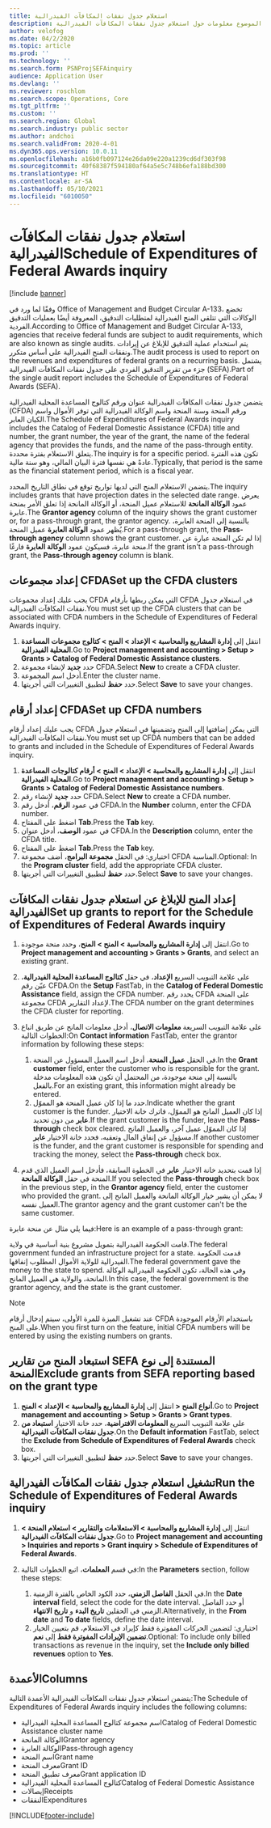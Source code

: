 ```yaml
---
title: استعلام جدول نفقات المكافآت الفيدرالية
description: يقدم هذا الموضوع معلومات حول استعلام جدول نفقات المكافآت الفيدرالية.
author: velofog
ms.date: 04/2/2020
ms.topic: article
ms.prod: ''
ms.technology: ''
ms.search.form: PSNProjSEFAinquiry
audience: Application User
ms.devlang: ''
ms.reviewer: roschlom
ms.search.scope: Operations, Core
ms.tgt_pltfrm: ''
ms.custom: ''
ms.search.region: Global
ms.search.industry: public sector
ms.author: andchoi
ms.search.validFrom: 2020-4-01
ms.dyn365.ops.version: 10.0.11
ms.openlocfilehash: a16b0fb097124e26da09e220a1239cd6df303f98
ms.sourcegitcommit: 40f68387f594180af64a5e5c748b6efa188bd300
ms.translationtype: HT
ms.contentlocale: ar-SA
ms.lasthandoff: 05/10/2021
ms.locfileid: "6010050"
---
```

# <a name="schedule-of-expenditures-of-federal-awards-inquiry"></a><span data-ttu-id="fcf95-103">استعلام جدول نفقات المكافآت الفيدرالية</span><span class="sxs-lookup"><span data-stu-id="fcf95-103">Schedule of Expenditures of Federal Awards inquiry</span></span>

[!include [banner](../includes/banner.md)]

<span data-ttu-id="fcf95-104">وفقًا لما ورد في Office of Management and Budget Circular A-133، تخضع الوكالات التي تتلقى المنح الفيدرالية لمتطلبات التدقيق، المعروفة أيضًا بعمليات التدقيق الفردية.</span><span class="sxs-lookup"><span data-stu-id="fcf95-104">According to Office of Management and Budget Circular A-133, agencies that receive federal funds are subject to audit requirements, which are also known as single audits.</span></span> <span data-ttu-id="fcf95-105">يتم استخدام عملية التدقيق للإبلاغ عن إيرادات ونفقات المنح الفيدرالية على أساس متكرر.</span><span class="sxs-lookup"><span data-stu-id="fcf95-105">The audit process is used to report on the revenues and expenditures of federal grants on a recurring basis.</span></span> <span data-ttu-id="fcf95-106">يشتمل جزء من تقرير التدقيق الفردي على جدول نفقات المكافآت الفيدرالية (SEFA).</span><span class="sxs-lookup"><span data-stu-id="fcf95-106">Part of the single audit report includes the Schedule of Expenditures of Federal Awards (SEFA).</span></span>

<span data-ttu-id="fcf95-107">يتضمن جدول نفقات المكافآت الفيدرالية عنوان ورقم كتالوج المساعدة المحلية الفيدرالية (CFDA) ورقم المنحة وسنة المنحة واسم الوكالة الفيدرالية التي توفر الأموال واسم الكيان العابر.</span><span class="sxs-lookup"><span data-stu-id="fcf95-107">The Schedule of Expenditures of Federal Awards inquiry includes the Catalog of Federal Domestic Assistance (CFDA) title and number, the grant number, the year of the grant, the name of the federal agency that provides the funds, and the name of the pass-through entity.</span></span> <span data-ttu-id="fcf95-108">يتعلق الاستعلام بفترة محددة.</span><span class="sxs-lookup"><span data-stu-id="fcf95-108">The inquiry is for a specific period.</span></span> <span data-ttu-id="fcf95-109">تكون هذه الفترة عادةً هي نفسها فترة البيان المالي، وهو سنة مالية.</span><span class="sxs-lookup"><span data-stu-id="fcf95-109">Typically, that period is the same as the financial statement period, which is a fiscal year.</span></span>

<span data-ttu-id="fcf95-110">يتضمن الاستعلام المنح التي لديها تواريخ توقع في نطاق التاريخ المحدد.</span><span class="sxs-lookup"><span data-stu-id="fcf95-110">The inquiry includes grants that have projection dates in the selected date range.</span></span> <span data-ttu-id="fcf95-111">يعرض عمود **الوكالة المانحة** للاستعلام عميل المنحة، أو الوكالة المانحة إذا تعلق الأمر بمنحة عابرة.</span><span class="sxs-lookup"><span data-stu-id="fcf95-111">The **Grantor agency** column of the inquiry shows the grant customer or, for a pass-through grant, the grantor agency.</span></span> <span data-ttu-id="fcf95-112">بالنسبة إلى المنحة العابرة، يُظهر عمود **الوكالة العابرة** عميل المنحة.</span><span class="sxs-lookup"><span data-stu-id="fcf95-112">For a pass-through grant, the **Pass-through agency** column shows the grant customer.</span></span> <span data-ttu-id="fcf95-113">إذا لم تكن المنحة عبارة عن منحة عابرة، فسيكون عمود **الوكالة العابرة** فارغًا.</span><span class="sxs-lookup"><span data-stu-id="fcf95-113">If the grant isn't a pass-through grant, the **Pass-through agency** column is blank.</span></span>

## <a name="set-up-the-cfda-clusters"></a><span data-ttu-id="fcf95-114">إعداد مجموعات CFDA</span><span class="sxs-lookup"><span data-stu-id="fcf95-114">Set up the CFDA clusters</span></span>

<span data-ttu-id="fcf95-115">يجب عليك إعداد مجموعات CFDA التي يمكن ربطها بأرقام CFDA في استعلام جدول نفقات المكافآت الفيدرالية.</span><span class="sxs-lookup"><span data-stu-id="fcf95-115">You must set up the CFDA clusters that can be associated with CFDA numbers in the Schedule of Expenditures of Federal Awards inquiry.</span></span>

1. <span data-ttu-id="fcf95-116">انتقل إلى **إدارة المشاريع والمحاسبة \> الإعداد \> المنح \> كتالوج مجموعات المساعدة المحلية الفيدرالية**.</span><span class="sxs-lookup"><span data-stu-id="fcf95-116">Go to **Project management and accounting \> Setup \> Grants \> Catalog of Federal Domestic Assistance clusters**.</span></span>
2. <span data-ttu-id="fcf95-117">حدد **جديد** لإنشاء مجموعة CFDA.</span><span class="sxs-lookup"><span data-stu-id="fcf95-117">Select **New** to create a CFDA cluster.</span></span>
3. <span data-ttu-id="fcf95-118">أدخل اسم المجموعة.</span><span class="sxs-lookup"><span data-stu-id="fcf95-118">Enter the cluster name.</span></span>
4. <span data-ttu-id="fcf95-119">حدد **حفظ** لتطبيق التغييرات التي أجريتها.</span><span class="sxs-lookup"><span data-stu-id="fcf95-119">Select **Save** to save your changes.</span></span>

## <a name="set-up-cfda-numbers"></a><span data-ttu-id="fcf95-120">إعداد أرقام CFDA</span><span class="sxs-lookup"><span data-stu-id="fcf95-120">Set up CFDA numbers</span></span>

<span data-ttu-id="fcf95-121">يجب عليك إعداد أرقام CFDA التي يمكن إضافتها إلى المنح وتضمينها في استعلام جدول نفقات المكافآت الفيدرالية.</span><span class="sxs-lookup"><span data-stu-id="fcf95-121">You must set up CFDA numbers that can be added to grants and included in the Schedule of Expenditures of Federal Awards inquiry.</span></span>

1. <span data-ttu-id="fcf95-122">انتقل إلى **إدارة المشاريع والمحاسبة \> الإعداد \> المنح \> أرقام كتالوجات المساعدة المحلية الفيدرالية**.</span><span class="sxs-lookup"><span data-stu-id="fcf95-122">Go to **Project management and accounting \> Setup \> Grants \> Catalog of Federal Domestic Assistance numbers**.</span></span>
2. <span data-ttu-id="fcf95-123">حدد **جديد** لإنشاء رقم CFDA.</span><span class="sxs-lookup"><span data-stu-id="fcf95-123">Select **New** to create a CFDA number.</span></span>
3. <span data-ttu-id="fcf95-124">في عمود **الرقم**، أدخل رقم CFDA.</span><span class="sxs-lookup"><span data-stu-id="fcf95-124">In the **Number** column, enter the CFDA number.</span></span>
4. <span data-ttu-id="fcf95-125">اضغط على المفتاح **Tab**.</span><span class="sxs-lookup"><span data-stu-id="fcf95-125">Press the **Tab** key.</span></span>
5. <span data-ttu-id="fcf95-126">في عمود **الوصف**، أدخل عنوان CFDA.</span><span class="sxs-lookup"><span data-stu-id="fcf95-126">In the **Description** column, enter the CFDA title.</span></span>
6. <span data-ttu-id="fcf95-127">اضغط على المفتاح **Tab**.</span><span class="sxs-lookup"><span data-stu-id="fcf95-127">Press the **Tab** key.</span></span>
7. <span data-ttu-id="fcf95-128">اختياري: في الحقل **مجموعة البرامج**، أضف مجموعة CFDA المناسبة.</span><span class="sxs-lookup"><span data-stu-id="fcf95-128">Optional: In the **Program cluster** field, add the appropriate CFDA cluster.</span></span>
8. <span data-ttu-id="fcf95-129">حدد **حفظ** لتطبيق التغييرات التي أجريتها.</span><span class="sxs-lookup"><span data-stu-id="fcf95-129">Select **Save** to save your changes.</span></span>

## <a name="set-up-grants-to-report-for-the-schedule-of-expenditures-of-federal-awards-inquiry"></a><span data-ttu-id="fcf95-130">إعداد المنح للإبلاغ عن استعلام جدول نفقات المكافآت الفيدرالية‬</span><span class="sxs-lookup"><span data-stu-id="fcf95-130">Set up grants to report for the Schedule of Expenditures of Federal Awards inquiry</span></span>

1. <span data-ttu-id="fcf95-131">انتقل إلى **إدارة المشاريع والمحاسبة \> المنح \> المنح**، وحدد منحة موجودة.</span><span class="sxs-lookup"><span data-stu-id="fcf95-131">Go to **Project management and accounting \> Grants \> Grants**, and select an existing grant.</span></span>
2. <span data-ttu-id="fcf95-132">على علامة التبويب السريع **الإعداد**، في حقل **كتالوج المساعدة المحلية الفيدرالية**، عيّن رقم CFDA.</span><span class="sxs-lookup"><span data-stu-id="fcf95-132">On the **Setup** FastTab, in the **Catalog of Federal Domestic Assistance** field, assign the CFDA number.</span></span> <span data-ttu-id="fcf95-133">يحدد رقم CFDA على المنحة مجموعة CFDA لإعداد التقارير.</span><span class="sxs-lookup"><span data-stu-id="fcf95-133">The CFDA number on the grant determines the CFDA cluster for reporting.</span></span>
3. <span data-ttu-id="fcf95-134">على علامة التبويب السريعة **معلومات الاتصال**، أدخل معلومات المانح عن طريق اتباع الخطوات التالية:</span><span class="sxs-lookup"><span data-stu-id="fcf95-134">On **Contact information** FastTab, enter the grantor information by following these steps:</span></span>

    1. <span data-ttu-id="fcf95-135">في الحقل **عميل المنحة**، أدخل اسم العميل المسؤول عن المنحة.</span><span class="sxs-lookup"><span data-stu-id="fcf95-135">In the **Grant customer** field, enter the customer who is responsible for the grant.</span></span> <span data-ttu-id="fcf95-136">بالنسبة إلى منحة موجودة، من المحتمل أن تكون هذه المعلومات مدخلة بالفعل.</span><span class="sxs-lookup"><span data-stu-id="fcf95-136">For an existing grant, this information might already be entered.</span></span>
    2. <span data-ttu-id="fcf95-137">حدد ما إذا كان عميل المنحة هو المموّل.</span><span class="sxs-lookup"><span data-stu-id="fcf95-137">Indicate whether the grant customer is the funder.</span></span> <span data-ttu-id="fcf95-138">إذا كان العميل المانح هو المموّل، فاترك خانة الاختيار **عابر** من دون تحديد.</span><span class="sxs-lookup"><span data-stu-id="fcf95-138">If the grant customer is the funder, leave the **Pass-through** check box cleared.</span></span> <span data-ttu-id="fcf95-139">إذا كان المموّل عميل آخر، والعميل المانح مسؤول عن إنفاق المال وتعقبه، فحدد خانة الاختيار **عابر**.</span><span class="sxs-lookup"><span data-stu-id="fcf95-139">If another customer is the funder, and the grant customer is responsible for spending and tracking the money, select the **Pass-through** check box.</span></span>

4. <span data-ttu-id="fcf95-140">إذا قمت بتحديد خانة الاختيار **عابر** في الخطوة السابقة، فأدخل اسم العميل الذي قدم المنحة في حقل **الوكالة المانحة**.</span><span class="sxs-lookup"><span data-stu-id="fcf95-140">If you selected the **Pass-through** check box in the previous step, in the **Grantor agency** field, enter the customer who provided the grant.</span></span> <span data-ttu-id="fcf95-141">لا يمكن أن يشير خيار الوكالة المانحة والعميل المانح إلى العميل نفسه.</span><span class="sxs-lookup"><span data-stu-id="fcf95-141">The grantor agency and the grant customer can't be the same customer.</span></span>

<span data-ttu-id="fcf95-142">فيما يلي مثال عن منحة عابرة:</span><span class="sxs-lookup"><span data-stu-id="fcf95-142">Here is an example of a pass-through grant:</span></span>

<span data-ttu-id="fcf95-143">قامت الحكومة الفيدرالية بتمويل مشروع بنية أساسية في ولاية.</span><span class="sxs-lookup"><span data-stu-id="fcf95-143">The federal government funded an infrastructure project for a state.</span></span> <span data-ttu-id="fcf95-144">قدمت الحكومة الفيدرالية للولاية الأموال المطلوب إنفاقها.</span><span class="sxs-lookup"><span data-stu-id="fcf95-144">The federal government gave the money to the state to spend.</span></span> <span data-ttu-id="fcf95-145">وفي هذه الحالة، تكون الحكومة الفيدرالية الوكالة المانحة، والولاية هي العميل المانح.</span><span class="sxs-lookup"><span data-stu-id="fcf95-145">In this case, the federal government is the grantor agency, and the state is the grant customer.</span></span>

> [!NOTE] 
> <span data-ttu-id="fcf95-146">عند تشغيل الميزة للمرة الأولى، سيتم إدخال أرقام CFDA باستخدام الأرقام الموجودة على المنح.</span><span class="sxs-lookup"><span data-stu-id="fcf95-146">When you first turn on the feature, initial CFDA numbers will be entered by using the existing numbers on grants.</span></span>

## <a name="exclude-grants-from-sefa-reporting-based-on-the-grant-type"></a><span data-ttu-id="fcf95-147">استبعاد المنح من تقارير SEFA المستندة إلى نوع المنحة</span><span class="sxs-lookup"><span data-stu-id="fcf95-147">Exclude grants from SEFA reporting based on the grant type</span></span>

1. <span data-ttu-id="fcf95-148">انتقل إلى **إدارة المشاريع والمحاسبة \> الإعداد \> المنح‏‎ \> أنواع المنح‏‎**.</span><span class="sxs-lookup"><span data-stu-id="fcf95-148">Go to **Project management and accounting \> Setup \> Grants \> Grant types**.</span></span>
2. <span data-ttu-id="fcf95-149">على علامة التبويب السريع **المعلومات الافتراضية**، حدد خانة الاختيار **استبعاد من جدول نفقات المكافآت الفيدرالية**.</span><span class="sxs-lookup"><span data-stu-id="fcf95-149">On the **Default information** FastTab, select the **Exclude from Schedule of Expenditures of Federal Awards** check box.</span></span>
3. <span data-ttu-id="fcf95-150">حدد **حفظ** لتطبيق التغييرات التي أجريتها.</span><span class="sxs-lookup"><span data-stu-id="fcf95-150">Select **Save** to save your changes.</span></span>

## <a name="run-the-schedule-of-expenditures-of-federal-awards-inquiry"></a><span data-ttu-id="fcf95-151">تشغيل استعلام جدول نفقات المكافآت الفيدرالية</span><span class="sxs-lookup"><span data-stu-id="fcf95-151">Run the Schedule of Expenditures of Federal Awards inquiry</span></span>

1. <span data-ttu-id="fcf95-152">انتقل إلى **إدارة المشاريع والمحاسبة \> الاستعلامات والتقارير \> استعلام المنحة \> جدول نفقات المكافآت الفيدرالية‬**.</span><span class="sxs-lookup"><span data-stu-id="fcf95-152">Go to **Project management and accounting \> Inquiries and reports \> Grant inquiry \> Schedule of Expenditures of Federal Awards**.</span></span>
2. <span data-ttu-id="fcf95-153">في قسم **المعلمات**، اتبع الخطوات التالية:</span><span class="sxs-lookup"><span data-stu-id="fcf95-153">In the **Parameters** section, follow these steps:</span></span>

    1. <span data-ttu-id="fcf95-154">في الحقل **الفاصل الزمني**، حدد الكود الخاص بالفترة الزمنية.</span><span class="sxs-lookup"><span data-stu-id="fcf95-154">In the **Date interval** field, select the code for the date interval.</span></span> <span data-ttu-id="fcf95-155">أو حدد الفاصل الزمني في الحقلين **تاريخ البدء** و **تاريخ الانتهاء**.</span><span class="sxs-lookup"><span data-stu-id="fcf95-155">Alternatively, in the **From date** and **To date** fields, define the date interval.</span></span>
    2. <span data-ttu-id="fcf95-156">اختياري: لتضمين الحركات المفوترة فقط كإيراد في الاستعلام، قم بتعيين الخيار **تضمين الإيرادات المفوترة فقط** إلى **نعم**.</span><span class="sxs-lookup"><span data-stu-id="fcf95-156">Optional: To include only billed transactions as revenue in the inquiry, set the **Include only billed revenues** option to **Yes**.</span></span>

## <a name="columns"></a><span data-ttu-id="fcf95-157">الأعمدة</span><span class="sxs-lookup"><span data-stu-id="fcf95-157">Columns</span></span>

<span data-ttu-id="fcf95-158">يتضمن استعلام جدول نفقات المكافآت الفيدرالية‬ الأعمدة التالية:</span><span class="sxs-lookup"><span data-stu-id="fcf95-158">The Schedule of Expenditures of Federal Awards inquiry includes the following columns:</span></span>

- <span data-ttu-id="fcf95-159">اسم مجموعة كتالوج المساعدة المحلية الفيدرالية</span><span class="sxs-lookup"><span data-stu-id="fcf95-159">Catalog of Federal Domestic Assistance cluster name</span></span>
- <span data-ttu-id="fcf95-160">الوكالة المانحة</span><span class="sxs-lookup"><span data-stu-id="fcf95-160">Grantor agency</span></span>
- <span data-ttu-id="fcf95-161">الوكالة العابرة</span><span class="sxs-lookup"><span data-stu-id="fcf95-161">Pass-through agency</span></span>
- <span data-ttu-id="fcf95-162">اسم المنحة</span><span class="sxs-lookup"><span data-stu-id="fcf95-162">Grant name</span></span>
- <span data-ttu-id="fcf95-163">معرف المنحة</span><span class="sxs-lookup"><span data-stu-id="fcf95-163">Grant ID</span></span>
- <span data-ttu-id="fcf95-164">معرف تطبيق المنحة</span><span class="sxs-lookup"><span data-stu-id="fcf95-164">Grant application ID</span></span>
- <span data-ttu-id="fcf95-165">كتالوج المساعدة المحلية الفيدرالية</span><span class="sxs-lookup"><span data-stu-id="fcf95-165">Catalog of Federal Domestic Assistance</span></span>
- <span data-ttu-id="fcf95-166">إيصالات</span><span class="sxs-lookup"><span data-stu-id="fcf95-166">Receipts</span></span>
- <span data-ttu-id="fcf95-167">النفقات</span><span class="sxs-lookup"><span data-stu-id="fcf95-167">Expenditures</span></span>


[!INCLUDE[footer-include](../includes/footer-banner.md)]